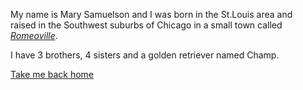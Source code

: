 My name is Mary Samuelson and I was born in the St.Louis area and    
raised in the Southwest suburbs of Chicago in a small town called [_Romeoville_](https://en.wikipedia.org/wiki/Romeoville,_Illinois).  

I have 3 brothers, 4 sisters and a golden retriever named Champ.

[Take me back home](README.md)
